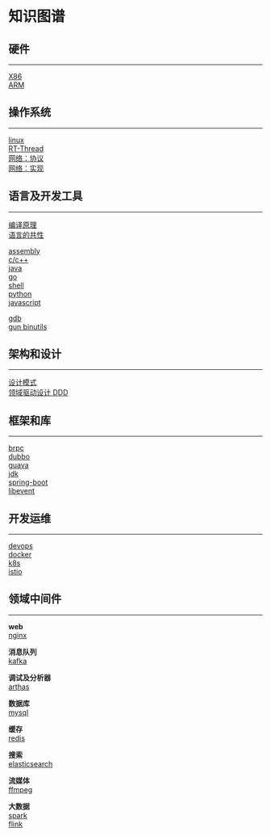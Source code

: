 # 知识图谱

## 硬件

---

[X86](doc/hardware/x86.md)  
[ARM](doc/hardware/arm.md)

## 操作系统

---

[linux](doc/os/linux.md)  
[RT-Thread](doc/os/rtthread.md)  
[网络：协议](doc/network/protocol.md)  
[网络：实现](doc/network/implement.md)

## 语言及开发工具

---

[编译原理](doc/language/compile.md)  
[语言的共性](doc/language/lang.md)

[assembly](doc/language/asm.md)  
[c/c++](doc/language/cpp.md)  
[java](doc/language/java.md)  
[go](doc/language/golang.md)  
[shell](doc/language/shell.md)  
[python](doc/language/python.md)  
[javascript](doc/language/javascript.md)

[gdb](doc/devtool/gdb.md)  
[gun binutils](doc/devtool/binutils.md)

## 架构和设计

---

[设计模式](doc/design/designmod.md)  
[领域驱动设计 DDD](doc/design/ddd.md)

## 框架和库

---

[brpc](doc/framework/brpc.md)  
[dubbo](doc/framework/dubbo.md)  
[guava](doc/framework/guava.md)  
[jdk](doc/framework/jdk.md)  
[spring-boot](doc/framework/springboot.md)  
[libevent](doc/framework/libevent.md)

## 开发运维

---

[devops](doc/devops/devops.md)  
[docker](doc/devops/docker.md)  
[k8s](doc/devops/k8s.md)  
[istio](doc/devops/istio.md)

## 领域中间件

---

**web**  
[nginx](doc/middleware/nginx.md)

**消息队列**  
[kafka](doc/middleware/kafka.md)

**调试及分析器**  
[arthas](doc/middleware/arthas.md)

**数据库**  
[mysql](doc/middleware/mysql.md)

**缓存**  
[redis](doc/middleware/redis.md)

**搜索**  
[elasticsearch](doc/middleware/elasticsearch.md)

**流媒体**  
[ffmpeg](doc/middleware/ffmpeg.md)

**大数据**  
[spark](doc/bigdata/spark.md)  
[flink](doc/bigdata/flink.md)

